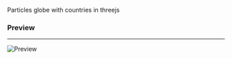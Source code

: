 
Particles globe with countries in threejs
### Preview
---
![Preview](https://raw.githubusercontent.com/nenadV91/Threejs-globe/master/previews/preview.png?raw=true "Home preview 1")


